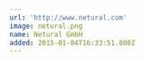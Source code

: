 ```yaml
---
url: 'http://www.netural.com'
image: netural.png
name: Netural GmbH
added: 2015-01-04T16:33:51.000Z
---
```

